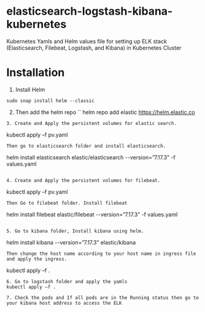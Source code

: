 # elasticsearch-logstash-kibana-kubernetes
Kubernetes Yamls and Helm values file for setting up ELK stack (Elasticsearch, Filebeat, Logstash, and Kibana) in Kubernetes Cluster

# Installation
1. Install Helm
```
sudo snap install helm --classic
```

2. Then add the helm repo
``
helm repo add elastic https://helm.elastic.co
```
3. Create and Apply the persistent volumes for elastic search. 
```
kubectl apply –f pv.yaml
```
Then go to elasticsearch folder and install elasticsearch.
```
helm install elasticsearch elastic/elasticsearch --version=”7.17.3” -f values.yaml
```

4. Create and Apply the persistent volumes for filebeat.
```
kubectl apply –f pv.yaml

```
Then Go to filebeat folder. Install filebeat 
```
helm install filebeat elastic/filebeat --version=”7.17.3” -f values.yaml
```

5. Go to kibana folder, Install kibana using helm. 
```
helm install kibana  --version=”7.17.3”  elastic/kibana

```
Then change the host name according to your host name in ingress file and apply the ingress.
```
kubectl apply –f .
```
6. Go to logstash folder and apply the yamls
kubectl apply –f .

7. Check the pods and If all pods are in the Running status then go to your kibana host address to access the ELK

